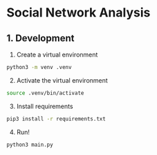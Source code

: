 # Social Network Analysis

## 1. Development

1. Create a virtual environment

```sh
python3 -m venv .venv
```

2. Activate the virtual environment

```sh
source .venv/bin/activate
```

3. Install requirements

```sh
pip3 install -r requirements.txt
```

4. Run!

```sh
python3 main.py
```
